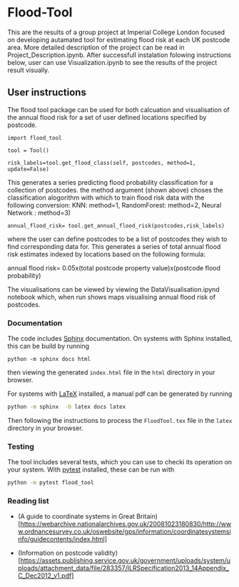 # Flood-Tool

This are the results of a group project at Imperial College London focused on developing autamated tool for estimating flood risk at each UK postcode area. 
More detailed description of the project can be read in Project_Description.ipynb. After successfull instalation folowing instructions below, user can use Visualization.ipynb to see the results of the project result visually. 

## User instructions


The flood tool package can be used for both calcuation and visualisation of the annual flood risk for a set of user defined locations specified by postcode. 

```
import flood_tool

tool = Tool()
```

```
risk_labels=tool.get_flood_class(self, postcodes, method=1, update=False)
```
This generates a series predicting flood probability classification for a collection of postcodes.
the method argument (shown above) choses the  classification alogorithm with which to train flood risk data with the following conversion: KNN: method=1, RandomForest: method=2, Neural Network : method=3)

```
annual_flood_risk= tool.get_annual_flood_risk(postcodes,risk_labels)
```

where the user can define postcodes to be a list of postcodes they wish to find corresponding data for.
This generates a series of total annual flood risk estimates indexed by locations based on the following formula:

annual flood risk= 0.05x(total postcode property value)x(postcode flood probability)

The visualisations can be viewed by viewing the DataVisualisation.ipynd notebook which, when run shows maps visualising annual flood risk of postcodes.



### Documentation

The code includes [Sphinx](https://www.sphinx-doc.org) documentation. On systems with Sphinx installed, this can be build by running

```
python -m sphinx docs html
```

then viewing the generated `index.html` file in the `html` directory in your browser.

For systems with [LaTeX](https://www.latex-project.org/get/) installed, a manual pdf can be generated by running

```bash
python -m sphinx  -b latex docs latex
```

Then following the instructions to process the `FloodTool.tex` file in the `latex` directory in your browser.

### Testing

The tool includes several tests, which you can use to checki its operation on your system. With [pytest](https://doc.pytest.org/en/latest) installed, these can be run with

```bash
python -m pytest flood_tool
```


### Reading list

 - (A guide to coordinate systems in Great Britain)[https://webarchive.nationalarchives.gov.uk/20081023180830/http://www.ordnancesurvey.co.uk/oswebsite/gps/information/coordinatesystemsinfo/guidecontents/index.html]

 - (Information on postcode validity)[https://assets.publishing.service.gov.uk/government/uploads/system/uploads/attachment_data/file/283357/ILRSpecification2013_14Appendix_C_Dec2012_v1.pdf]
